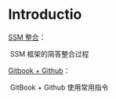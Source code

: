 # Introductio

[SSM 整合](SSM-Integration/ReadMe.md)：

​	SSM 框架的简答整合过程

[Gitbook + Github](GitbookGithub/ReadMe.md)：

​	GitBook + Github 使用常用指令























